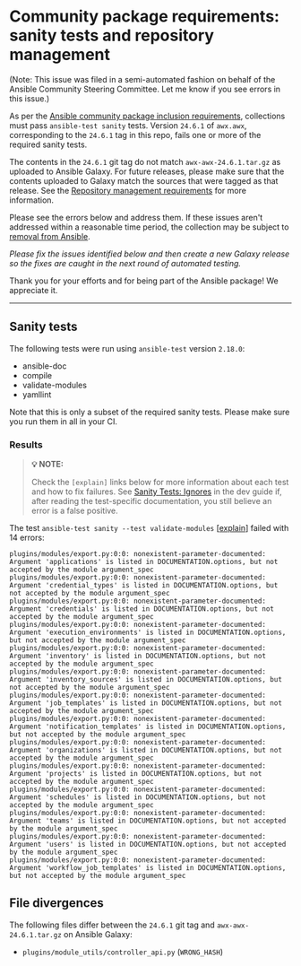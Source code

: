 # Community package requirements: sanity tests and repository management

(Note: This issue was filed in a semi-automated fashion on behalf of the Ansible Community Steering Committee. Let me know if you see errors in this issue.)

As per the [Ansible community package inclusion requirements][ci-testing], collections must pass `ansible-test sanity` tests. Version `24.6.1` of `awx.awx`, corresponding to the `24.6.1` tag in this repo, fails one or more of the required sanity tests.

The contents in the `24.6.1` git tag do not match `awx-awx-24.6.1.tar.gz` as uploaded to Ansible Galaxy. For future releases, please make sure that the contents uploaded to Galaxy match the sources that were tagged as that release. See the [Repository management requirements][repo-mgmt] for more information.

Please see the errors below and address them. If these issues aren't addressed within a reasonable time period, the collection may be subject to [removal from Ansible][removal].

*Please fix the issues identified below and then create a new Galaxy release so the fixes are caught in the next round of automated testing.*

Thank you for your efforts and for being part of the Ansible package! We appreciate it.

---

## Sanity tests

The following tests were run using `ansible-test` version `2.18.0`:

- ansible-doc
- compile
- validate-modules
- yamllint

Note that this is only a subset of the required sanity tests. Please make sure you run them in all in your CI.

### Results

> **💡 NOTE:**
>
> Check the `[explain]` links below for more information about each test and how to fix failures.
> See [Sanity Tests: Ignores](https://docs.ansible.com/ansible/latest/dev_guide/testing/sanity/ignores.html) in the dev guide if, after reading the test-specific documentation, you still believe an error is a false positive.

The test `ansible-test sanity --test validate-modules` [[explain](https://docs.ansible.com/ansible-core/2.18/dev_guide/testing/sanity/validate-modules.html)] failed with 14 errors:

``` text
plugins/modules/export.py:0:0: nonexistent-parameter-documented: Argument 'applications' is listed in DOCUMENTATION.options, but not accepted by the module argument_spec
plugins/modules/export.py:0:0: nonexistent-parameter-documented: Argument 'credential_types' is listed in DOCUMENTATION.options, but not accepted by the module argument_spec
plugins/modules/export.py:0:0: nonexistent-parameter-documented: Argument 'credentials' is listed in DOCUMENTATION.options, but not accepted by the module argument_spec
plugins/modules/export.py:0:0: nonexistent-parameter-documented: Argument 'execution_environments' is listed in DOCUMENTATION.options, but not accepted by the module argument_spec
plugins/modules/export.py:0:0: nonexistent-parameter-documented: Argument 'inventory' is listed in DOCUMENTATION.options, but not accepted by the module argument_spec
plugins/modules/export.py:0:0: nonexistent-parameter-documented: Argument 'inventory_sources' is listed in DOCUMENTATION.options, but not accepted by the module argument_spec
plugins/modules/export.py:0:0: nonexistent-parameter-documented: Argument 'job_templates' is listed in DOCUMENTATION.options, but not accepted by the module argument_spec
plugins/modules/export.py:0:0: nonexistent-parameter-documented: Argument 'notification_templates' is listed in DOCUMENTATION.options, but not accepted by the module argument_spec
plugins/modules/export.py:0:0: nonexistent-parameter-documented: Argument 'organizations' is listed in DOCUMENTATION.options, but not accepted by the module argument_spec
plugins/modules/export.py:0:0: nonexistent-parameter-documented: Argument 'projects' is listed in DOCUMENTATION.options, but not accepted by the module argument_spec
plugins/modules/export.py:0:0: nonexistent-parameter-documented: Argument 'schedules' is listed in DOCUMENTATION.options, but not accepted by the module argument_spec
plugins/modules/export.py:0:0: nonexistent-parameter-documented: Argument 'teams' is listed in DOCUMENTATION.options, but not accepted by the module argument_spec
plugins/modules/export.py:0:0: nonexistent-parameter-documented: Argument 'users' is listed in DOCUMENTATION.options, but not accepted by the module argument_spec
plugins/modules/export.py:0:0: nonexistent-parameter-documented: Argument 'workflow_job_templates' is listed in DOCUMENTATION.options, but not accepted by the module argument_spec
```



## File divergences

The following files differ between the `24.6.1` git tag and `awx-awx-24.6.1.tar.gz` on Ansible Galaxy:

- `plugins/module_utils/controller_api.py` (`WRONG_HASH`)


[ci-testing]: https://docs.ansible.com/ansible/latest/community/collection_contributors/collection_requirements.html#ci-testing
[repo-mgmt]: https://docs.ansible.com/ansible/latest/community/collection_contributors/collection_requirements.html#repository-management
[removal]: https://github.com/ansible-collections/overview/blob/main/removal_from_ansible.rst
